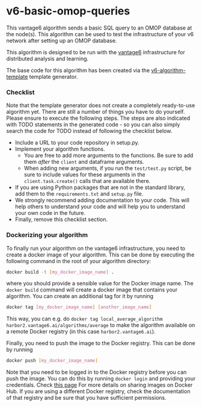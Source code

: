 
# v6-basic-omop-queries

This vantage6 algorithm sends a basic SQL query to an OMOP database at the node(s). This algorithm can be used to test the infrastructure of your v6 network after setting up an OMOP database.

This algorithm is designed to be run with the [vantage6](https://vantage6.ai)
infrastructure for distributed analysis and learning.

The base code for this algorithm has been created via the
[v6-algorithm-template](https://github.com/vantage6/v6-algorithm-template)
template generator.

### Checklist

Note that the template generator does not create a completely ready-to-use
algorithm yet. There are still a number of things you have to do yourself.
Please ensure to execute the following steps. The steps are also indicated with
TODO statements in the generated code - so you can also simply search the
code for TODO instead of following the checklist below.

- Include a URL to your code repository in setup.py.
- Implement your algorithm functions.
  - You are free to add more arguments to the functions. Be sure to add them
    *after* the `client` and dataframe arguments.
  - When adding new arguments, if you run the `test/test.py` script, be sure
    to include values for these arguments in the `client.task.create()` calls
    that are available there.
- If you are using Python packages that are not in the standard library, add
  them to the `requirements.txt` and `setup.py` file.
- We strongly recommend adding documentation to your code. This will help
  others to understand your code and will help you to understand your own code
  in the future.
- Finally, remove this checklist section.

### Dockerizing your algorithm

To finally run your algorithm on the vantage6 infrastructure, you need to
create a docker image of your algorithm. This can be done by executing the
following command in the root of your algorithm directory:

```bash
docker build -t [my_docker_image_name] .
```

where you should provide a sensible value for the Docker image name. The
`docker build` command will create a docker image that contains your algorithm.
You can create an additional tag for it by running

```bash
docker tag [my_docker_image_name] [another_image_name]
```

This way, you can e.g. do
`docker tag local_average_algorithm harbor2.vantage6.ai/algorithms/average` to
make the algorithm available on a remote Docker registry (in this case
`harbor2.vantage6.ai`).

Finally, you need to push the image to the Docker registry. This can be done
by running

```bash
docker push [my_docker_image_name]
```

Note that you need to be logged in to the Docker registry before you can push
the image. You can do this by running `docker login` and providing your
credentials. Check [this page](https://docs.docker.com/get-started/04_sharing_app/)
For more details on sharing images on Docker Hub. If you are using a different
Docker registry, check the documentation of that registry and be sure that you
have sufficient permissions.